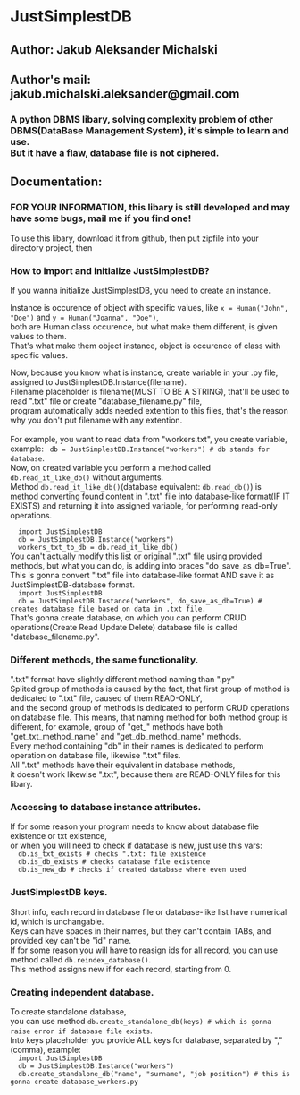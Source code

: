 <h1>JustSimplestDB</h1>
<h2>Author: Jakub Aleksander Michalski</h2>
<h2>Author's mail: jakub.michalski.aleksander@gmail.com</h2>
<h3>A python DBMS libary, solving complexity problem of other DBMS(DataBase Management System), it's simple to learn and use.<br>
But it have a flaw, database file is not ciphered.</h3>
<h2>Documentation:</h2>
<h3><bold>FOR YOUR INFORMATION, this libary is still developed and may have some bugs, mail me if you find one!</bold></h3>
<p>To use this libary, download it from github, then put zipfile into your directory project, then </p>
<h3>How to import and initialize JustSimplestDB?</h3>
<p>If you wanna initialize JustSimplestDB, you need to create an instance.</p>
<p>Instance is occurence of object with specific values, like <code>x = Human("John", "Doe")</code> and <code>y = Human("Joanna", "Doe")</code>, <br>
  both are Human class occurence, but what make them different, is given values to them.<br>
  That's what make them object instance, object is occurence of class with specific values.</p>
<p>Now, because you know what is instance, create variable in your .py file, assigned to JustSimplestDB.Instance(filename).<br>
Filename placeholder is filename(MUST TO BE A STRING), that'll be used to read ".txt" file or create "database_filename.py" file,<br>
program automatically adds needed extention to this files, that's the reason why you don't put filename with any extention.<br>
<br>
For example, you want to read data from "workers.txt", you create variable,<br>
example: <code> db = JustSimplestDB.Instance("workers") # db stands for database</code>.<br>
Now, on created variable you perform a method called <code>db.read_it_like_db()</code> without arguments.<br>
Method <code>db.read_it_like_db()</code>(database equivalent: <code>db.read_db()</code>) is method converting found content in ".txt" file into database-like format(IF IT EXISTS) and returning it into assigned variable, for performing read-only operations.<br>
<code>
  import JustSimplestDB
  db = JustSimplestDB.Instance("workers")
  workers_txt_to_db = db.read_it_like_db()
</code>
You can't actually modify this list or original ".txt" file using provided methods, but what you can do, is adding into braces "do_save_as_db=True".<br>
This is gonna convert ".txt" file into database-like format AND save it as JustSimplestDB-database format.
<code>
  import JustSimplestDB
  db = JustSimplestDB.Instance("workers", do_save_as_db=True) # creates database file based on data in .txt file.
</code>
That's gonna create database, on which you can perform CRUD operations(Create Read Update Delete) database file is called "database_filename.py".<br>
</p>

<h3>Different methods, the same functionality.</h3>
<p>".txt" format have slightly different method naming than ".py"<br>
Splited group of methods is caused by the fact, that first group of method is dedicated to ".txt" file, caused of them READ-ONLY,<br>
and the second group of methods is dedicated to perform CRUD operations on database file.
This means, that naming method for both method group is different, for example, group of "get_" methods have both "get_txt_method_name" and "get_db_method_name" methods.<br>
Every method containing "db" in their names is dedicated to perform operation on database file, likewise ".txt" files.<br>
All ".txt" methods have their equivalent in database methods,<br>
it doesn't work likewise ".txt", because them are READ-ONLY files for this libary.
</p>

<h3>Accessing to database instance attributes.</h3>
<p>If for some reason your program needs to know about database file existence or txt existence,<br>
or when you will need to check if database is new, just use this vars:
<code>
  db.is_txt_exists # checks ".txt: file existence
  db.is_db_exists # checks database file existence
  db.is_new_db # checks if created database where even used
</code>
</p>

<h3>JustSimplestDB keys.</h3>
<p>Short info, each record in database file or database-like list have numerical id, which is unchangable.<br>
Keys can have spaces in their names, but they can't contain TABs, and provided key can't be "id" name.<br>
If for some reason you will have to reasign ids for all record, you can use method called <code>db.reindex_database()</code>.<br>
This method assigns new if for each record, starting from 0.
</p>

<h3>Creating independent database.</h3>
<p>To create standalone database,<br>
you can use method <code>db.create_standalone_db(keys) # which is gonna raise error if database file exists</code>.<br>
Into keys placeholder you provide ALL keys for database, separated by ","(comma), example:
<code>
  import JustSimplestDB
  db = JustSimplestDB.Instance("workers")
  db.create_standalone_db("name", "surname", "job position") # this is gonna create database_workers.py
</code></p>
